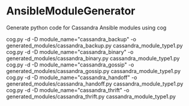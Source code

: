 # AnsibleModuleGenerator
Generate python code for Cassandra Ansible modules using cog


cog.py -d -D module_name="cassandra_backup" -o generated_modules/cassandra_backup.py cassandra_module_type1.py
cog.py -d -D module_name="cassandra_binary" -o generated_modules/cassandra_binary.py cassandra_module_type1.py
cog.py -d -D module_name="cassandra_gossip" -o generated_modules/cassandra_gossip.py cassandra_module_type1.py
cog.py -d -D module_name="cassandra_handoff" -o generated_modules/cassandra_handoff.py cassandra_module_type1.py
cog.py -d -D module_name="cassandra_thrift" -o generated_modules/cassandra_thrift.py cassandra_module_type1.py
